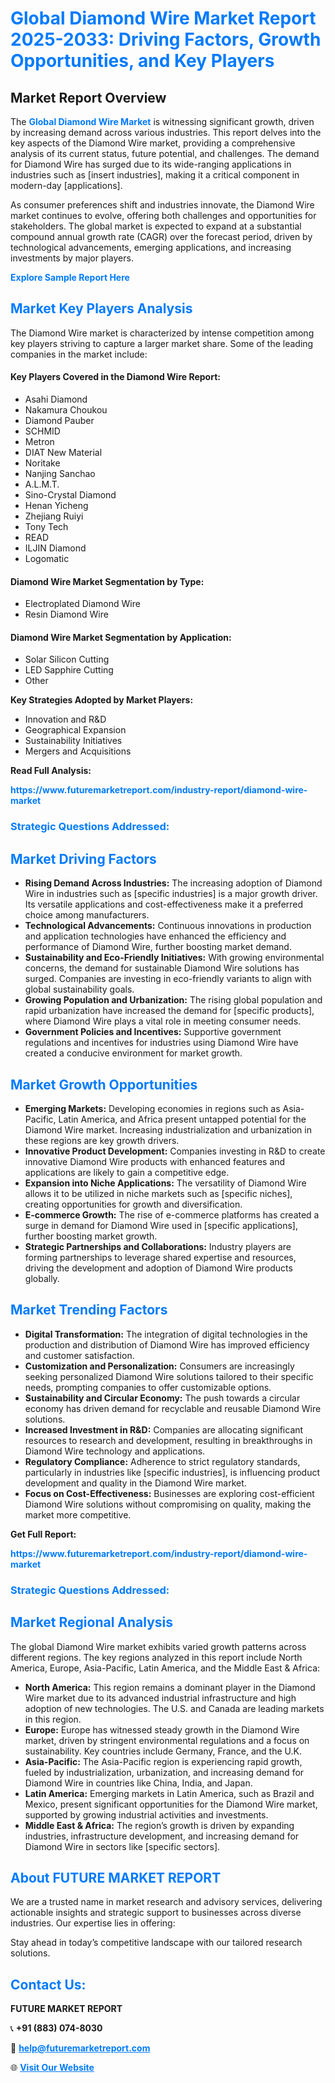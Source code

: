 <h1 style="color: #007BFF;">Global Diamond Wire Market Report 2025-2033: Driving Factors, Growth Opportunities, and Key Players</h1>

<section id="overview">
<h2>Market Report Overview</h2>
<p>The <a href="https://www.futuremarketreport.com/industry-report/diamond-wire-market" style="color: #007BFF; text-decoration: none;"><strong>Global Diamond Wire Market</strong></a> is witnessing significant growth, driven by increasing demand across various industries. This report delves into the key aspects of the Diamond Wire market, providing a comprehensive analysis of its current status, future potential, and challenges. The demand for Diamond Wire has surged due to its wide-ranging applications in industries such as [insert industries], making it a critical component in modern-day [applications].</p>
<p>As consumer preferences shift and industries innovate, the Diamond Wire market continues to evolve, offering both challenges and opportunities for stakeholders. The global market is expected to expand at a substantial compound annual growth rate (CAGR) over the forecast period, driven by technological advancements, emerging applications, and increasing investments by major players.</p>
</section>

<section id="overview">
<p><a href="https://www.futuremarketreport.com/request-sample/reportId=101897" style="color: #007BFF; text-decoration: none;"><strong>Explore Sample Report Here</strong></a></p>
</section>

<section id="key-players">
<h2 style="color: #007BFF;">Market Key Players Analysis</h2>
<p>The Diamond Wire market is characterized by intense competition among key players striving to capture a larger market share. Some of the leading companies in the market include:</p>
<h4>Key Players Covered in the Diamond Wire Report:</h4>
<ul><li>Asahi Diamond</li><li>Nakamura Choukou</li><li>Diamond Pauber</li><li>SCHMID</li><li>Metron</li><li>DIAT New Material</li><li>Noritake</li><li>Nanjing Sanchao</li><li>A.L.M.T.</li><li>Sino-Crystal Diamond</li><li>Henan Yicheng</li><li>Zhejiang Ruiyi</li><li>Tony Tech</li><li>READ</li><li>ILJIN Diamond</li><li>Logomatic</li></ul>
<h4>Diamond Wire Market Segmentation by Type:</h4>
<ul><li>Electroplated Diamond Wire</li><li>Resin Diamond Wire</li></ul>

<h4>Diamond Wire Market Segmentation by Application:</h4>
<ul><li>Solar Silicon Cutting</li><li>LED Sapphire Cutting</li><li>Other</li></ul>
<p><strong>Key Strategies Adopted by Market Players:</strong></p>
<ul>
<li>Innovation and R&D</li>
<li>Geographical Expansion</li>
<li>Sustainability Initiatives</li>
<li>Mergers and Acquisitions</li>
</ul>
</section>

<section>
<p><strong>Read Full Analysis: </strong></p><a href="https://www.futuremarketreport.com/industry-report/diamond-wire-market" style="color: #007BFF; text-decoration: none;"><strong>https://www.futuremarketreport.com/industry-report/diamond-wire-market</strong></a>
<h3 style="color: #007BFF;">Strategic Questions Addressed:</h3>
</section>

<section id="driving-factors">
<h2 style="color: #007BFF;">Market Driving Factors</h2>
<ul>
<li><strong>Rising Demand Across Industries:</strong> The increasing adoption of Diamond Wire in industries such as [specific industries] is a major growth driver. Its versatile applications and cost-effectiveness make it a preferred choice among manufacturers.</li>
<li><strong>Technological Advancements:</strong> Continuous innovations in production and application technologies have enhanced the efficiency and performance of Diamond Wire, further boosting market demand.</li>
<li><strong>Sustainability and Eco-Friendly Initiatives:</strong> With growing environmental concerns, the demand for sustainable Diamond Wire solutions has surged. Companies are investing in eco-friendly variants to align with global sustainability goals.</li>
<li><strong>Growing Population and Urbanization:</strong> The rising global population and rapid urbanization have increased the demand for [specific products], where Diamond Wire plays a vital role in meeting consumer needs.</li>
<li><strong>Government Policies and Incentives:</strong> Supportive government regulations and incentives for industries using Diamond Wire have created a conducive environment for market growth.</li>
</ul>
</section>

<section id="growth-opportunities">
<h2 style="color: #007BFF;">Market Growth Opportunities</h2>
<ul>
<li><strong>Emerging Markets:</strong> Developing economies in regions such as Asia-Pacific, Latin America, and Africa present untapped potential for the Diamond Wire market. Increasing industrialization and urbanization in these regions are key growth drivers.</li>
<li><strong>Innovative Product Development:</strong> Companies investing in R&D to create innovative Diamond Wire products with enhanced features and applications are likely to gain a competitive edge.</li>
<li><strong>Expansion into Niche Applications:</strong> The versatility of Diamond Wire allows it to be utilized in niche markets such as [specific niches], creating opportunities for growth and diversification.</li>
<li><strong>E-commerce Growth:</strong> The rise of e-commerce platforms has created a surge in demand for Diamond Wire used in [specific applications], further boosting market growth.</li>
<li><strong>Strategic Partnerships and Collaborations:</strong> Industry players are forming partnerships to leverage shared expertise and resources, driving the development and adoption of Diamond Wire products globally.</li>
</ul>
</section>

<section id="trending-factors">
<h2 style="color: #007BFF;">Market Trending Factors</h2>
<ul>
<li><strong>Digital Transformation:</strong> The integration of digital technologies in the production and distribution of Diamond Wire has improved efficiency and customer satisfaction.</li>
<li><strong>Customization and Personalization:</strong> Consumers are increasingly seeking personalized Diamond Wire solutions tailored to their specific needs, prompting companies to offer customizable options.</li>
<li><strong>Sustainability and Circular Economy:</strong> The push towards a circular economy has driven demand for recyclable and reusable Diamond Wire solutions.</li>
<li><strong>Increased Investment in R&D:</strong> Companies are allocating significant resources to research and development, resulting in breakthroughs in Diamond Wire technology and applications.</li>
<li><strong>Regulatory Compliance:</strong> Adherence to strict regulatory standards, particularly in industries like [specific industries], is influencing product development and quality in the Diamond Wire market.</li>
<li><strong>Focus on Cost-Effectiveness:</strong> Businesses are exploring cost-efficient Diamond Wire solutions without compromising on quality, making the market more competitive.</li>
</ul>
</section>

<section>
<p><strong>Get Full Report: </strong></p><a href="https://www.futuremarketreport.com/industry-report/diamond-wire-market" style="color: #007BFF; text-decoration: none;"><strong>https://www.futuremarketreport.com/industry-report/diamond-wire-market</strong></a>
<h3 style="color: #007BFF;">Strategic Questions Addressed:</h3>
</section>


<section id="regional-analysis">
<h2 style="color: #007BFF;">Market Regional Analysis</h2>
<p>The global Diamond Wire market exhibits varied growth patterns across different regions. The key regions analyzed in this report include North America, Europe, Asia-Pacific, Latin America, and the Middle East & Africa:</p>
<ul>
<li><strong>North America:</strong> This region remains a dominant player in the Diamond Wire market due to its advanced industrial infrastructure and high adoption of new technologies. The U.S. and Canada are leading markets in this region.</li>
<li><strong>Europe:</strong> Europe has witnessed steady growth in the Diamond Wire market, driven by stringent environmental regulations and a focus on sustainability. Key countries include Germany, France, and the U.K.</li>
<li><strong>Asia-Pacific:</strong> The Asia-Pacific region is experiencing rapid growth, fueled by industrialization, urbanization, and increasing demand for Diamond Wire in countries like China, India, and Japan.</li>
<li><strong>Latin America:</strong> Emerging markets in Latin America, such as Brazil and Mexico, present significant opportunities for the Diamond Wire market, supported by growing industrial activities and investments.</li>
<li><strong>Middle East & Africa:</strong> The region’s growth is driven by expanding industries, infrastructure development, and increasing demand for Diamond Wire in sectors like [specific sectors].</li>
</ul>
</section>

<footer>
<h2 style="color: #007BFF;">About FUTURE MARKET REPORT</h2>
<p>We are a trusted name in market research and advisory services, delivering actionable insights and strategic support to businesses across diverse industries. Our expertise lies in offering:</p>

<p>Stay ahead in today’s competitive landscape with our tailored research solutions.</p>

<h2 style="color: #007BFF;">Contact Us:</h2>
<p><strong>FUTURE MARKET REPORT</strong></p>
<p>📞 <strong>+91 (883) 074-8030</strong></p>
<p>📧 <strong><a href="mailto:help@futuremarketreport.com" style="color: #007BFF;">help@futuremarketreport.com</a></strong></p>
<p>🌐 <strong><a href="https://www.futuremarketreport.com/" style="color: #007BFF;">Visit Our Website</a></strong></p>
</footer>